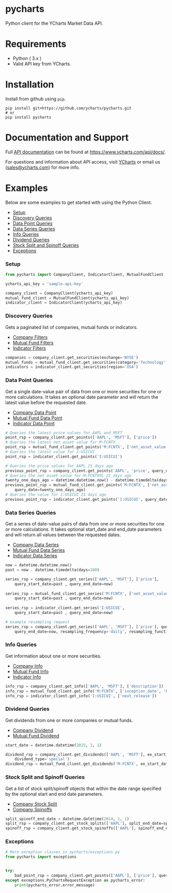 # pycharts
Python client for the YCharts Market Data API.

# Requirements

* Python ( 3.x )
* Valid API key from YCharts.

# Installation

Install from github using `pip`.

```
pip install git+https://github.com/ycharts/pycharts.git
# or
pip install pycharts
```
# Documentation and Support

Full [API documentation](https://www.ycharts.com/api/docs/) can be found at https://www.ycharts.com/api/docs/.

For questions and information about API access, visit [YCharts](https://ycharts.com/api) or email us (sales@ycharts.com) for more info.

# Examples
Below are some examples to get started with using the Python Client.

- [Setup](#setup)
- [Discovery Queries](#discovery-queries)
- [Data Point Queries](#data-point-queries)
- [Data Series Queries](#data-series-queries)
- [Info Queries](#info-queries)
- [Dividend Queries](#dividend-queries)
- [Stock Split and Spinoff Queries](#stock-split-and-spinoff-queries)
- [Exceptions](#exceptions)

### Setup

```python
from pycharts import CompanyClient, IndicatorClient, MutualFundClient

ycharts_api_key = 'sample-api-key'

company_client = CompanyClient(ycharts_api_key)
mutual_fund_client = MutualFundClient(ycharts_api_key)
indicator_client = IndicatorClient(ycharts_api_key)

```

### Discovery Queries
Gets a paginated list of companies, mutual funds or indicators.
  - [Company Filters](http://ycharts.com/api/docs/companies/company_search.html)
  - [Mutual Fund Filters](http://ycharts.com/api/docs/mutual_funds/mutual_fund_search.html)
  - [Indicator Filters](http://ycharts.com/api/docs/indicators/indicator_search.html)
```python
companies = company_client.get_securities(exchange='NYSE')
mutual_funds = mutual_fund_client.get_securities(category='Technology')
indicators = indicator_client.get_securities(region='USA')
```

### Data Point Queries
Get a single date-value pair of data from one or more securities for one or more calculations. It takes an optional date parameter and will return the latest value before the requested date.
  - [Company Data Point](http://ycharts.com/api/docs/companies/company_data_point.html)
  - [Mutual Fund Data Point](http://ycharts.com/api/docs/mutual_funds/mutual_fund_data_point.html)
  - [Indicator Data Point](http://ycharts.com/api/docs/indicators/indicator_data_point.html)
```python
# Queries the latest price values for AAPL and MSFT
point_rsp = company_client.get_points(['AAPL', 'MSFT'], ['price'])
# Queries the latest net asset value for M:FCNTX
point_rsp = mutual_fund_client.get_points('M:FCNTX', ['net_asset_value'])
# Queries the latest value for I:USICUI
point_rsp = indicator_client.get_points('I:USICUI')

# Queries the price values for AAPL 21 days ago
previous_point_rsp = company_client.get_points('AAPL', 'price', query_date=-21)
# Queries the net asset value for M:FCNTXPL 21 days ago
twenty_one_days_ago = datetime.datetime.now() - datetime.timedelta(days=21)
previous_point_rsp = mutual_fund_client.get_points('M:FCNTX', ['net_asset_value'], 
    query_date=twenty_one_days_ago)
# Queries the value for I:USICUI 21 days ago
previous_point_rsp = indicator_client.get_points('I:USICUI', query_date=-31)
```

### Data Series Queries
Get a series of date-value pairs of data from one or more securities for one or more calculations. It takes optional start_date and end_date parameters and will return all values between the requested dates.
  - [Company Data Series](http://ycharts.com/api/docs/companies/company_data_series.html)
  - [Mutual Fund Data Series](http://ycharts.com/api/docs/mutual_funds/mutual_fund_data_series.html)
  - [Indicator Data Series](http://ycharts.com/api/docs/indicators/indicator_data_series.html)
```python
now = datetime.datetime.now()
past = now - datetime.timedelta(days=100)

series_rsp = company_client.get_series(['AAPL', 'MSFT'], ['price'],
    query_start_date=past , query_end_date=now)
    
series_rsp = mutual_fund_client.get_series('M:FCNTX', ['net_asset_value'], 
    query_start_date=past , query_end_date=now)
    
series_rsp = indicator_client.get_series('I:USICUI',
    query_start_date=past , query_end_date=now)

# example resampling request
series_rsp = company_client.get_series(['AAPL', 'MSFT'], ['price'], query_start_date=past, 
    query_end_date=now, resampling_frequency='daily', resampling_function='mean')
```

### Info Queries
Get information about one or more securities.
  - [Company Info](http://ycharts.com/api/docs/companies/company_info_fields.html)
  - [Mutual Fund Info](http://ycharts.com/api/docs/mutual_funds/mutual_fund_info_fields.html)
  - [Indicator Info](http://ycharts.com/api/docs/indicators/indicator_info_fields.html)
```python
info_rsp = company_client.get_info(['AAPL', 'MSFT'], ['description'])
info_rsp = mutual_fund_client.get_info('M:FCNTX', ['inception_date', 'broad_asset_class'])
info_rsp = indicator_client.get_info('I:USICUI', ['next_release'])
```

### Dividend Queries
Get dividends from one or more companies or mutual funds.
  - [Company Dividend](http://ycharts.com/api/docs/companies/company_dividends.html)
  - [Mutual Fund Dividend](http://ycharts.com/api/docs/mutual_funds/mutual_fund_dividends.html)
```python
start_date = datetime.datetime(2015, 1, 1)

dividend_rsp = company_client.get_dividends(['AAPL', 'MSFT'], ex_start_date=start_date, 
    dividend_type='special')
dividend_rsp = mutual_fund_client.get_dividends('M:FCNTX', ex_start_date=start_date)
```

### Stock Split and Spinoff Queries
Get a list of stock split/spinoff objects that within the date range specified by the optional start and end date parameters.
  - [Company Stock Split](http://ycharts.com/api/docs/companies/company_splits.html)
  - [Company Spinoffs](http://ycharts.com/api/docs/companies/company_spinoffs.html)
```python
split_spinoff_end_date = datetime.datetime(2014, 1, 1)
split_rsp = company_client.get_stock_splits(['AAPL'], split_end_date=split_spinoff_end_date)
spinoff_rsp = company_client.get_stock_spinoffs(['AAPL'], spinoff_end_date=split_spinoff_end_date)
```

### Exceptions
```python
# More exception classes in pycharts/exceptions.py
from pycharts import exceptions


try:
    bad_point_rsp = company_client.get_points(['AAPL'], ['price'], query_date=45)
except exceptions.PyChartsRequestException as pycharts_error:
    print(pycharts_error.error_message)

```
